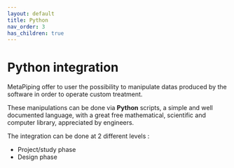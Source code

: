 ```yaml
---
layout: default
title: Python
nav_order: 3
has_children: true
---
```


# Python integration

MetaPiping offer to user the possibility to manipulate datas produced by the software in order to operate custom treatment.

These manipulations can be done via **Python** scripts, a simple and well documented language, with a great free mathematical, scientific and computer library, appreciated by engineers.

The integration can be done at 2 different levels :

- Project/study phase
- Design phase
